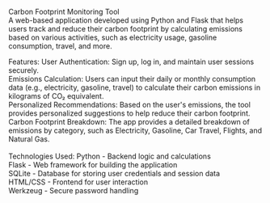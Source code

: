 Carbon Footprint Monitoring Tool<br>
A web-based application developed using Python and Flask that helps users track and reduce their carbon footprint by calculating emissions based on various activities, such as electricity usage, gasoline consumption, travel, and more.<br>

Features:
User Authentication: Sign up, log in, and maintain user sessions securely.<br>
Emissions Calculation: Users can input their daily or monthly consumption data (e.g., electricity, gasoline, travel) to calculate their carbon emissions in kilograms of CO₂ equivalent.<br>
Personalized Recommendations: Based on the user's emissions, the tool provides personalized suggestions to help reduce their carbon footprint.<br>
Carbon Footprint Breakdown: The app provides a detailed breakdown of emissions by category, such as Electricity, Gasoline, Car Travel, Flights, and Natural Gas.<br><br>
Technologies Used:
Python - Backend logic and calculations<br>
Flask - Web framework for building the application<br>
SQLite - Database for storing user credentials and session data<br>
HTML/CSS - Frontend for user interaction<br>
Werkzeug - Secure password handling<br>
